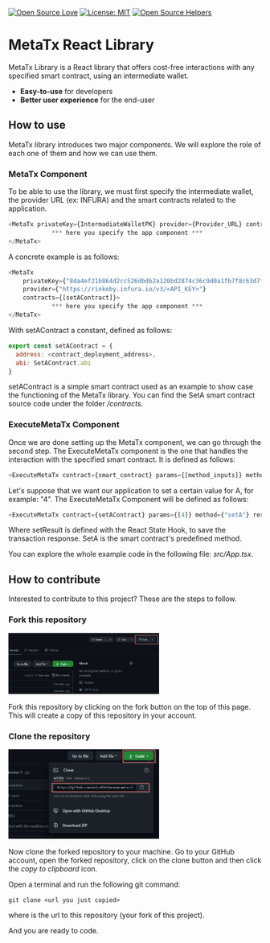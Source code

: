 [![Open Source Love](https://badges.frapsoft.com/os/v1/open-source.svg?v=103)](https://github.com/ellerbrock/open-source-badges/)
[![License: MIT](https://img.shields.io/badge/License-MIT-green.svg)](https://opensource.org/licenses/MIT)
[![Open Source Helpers](https://www.codetriage.com/roshanjossey/first-contributions/badges/users.svg)](https://www.codetriage.com/roshanjossey/first-contributions)

# MetaTx React Library

MetaTx Library is a React library that offers cost-free interactions with any specified smart contract, using an intermediate wallet.

* **Easy-to-use** for developers
* **Better user experience** for the end-user

## How to use

MetaTx library introduces two major components. We will explore the role of each one of them and how we can use them.

### MetaTx Component

To be able to use the library, we must first specify the intermediate wallet, the provider URL (ex: INFURA) and the smart contracts related to the application.
```js
<MetaTx privateKey={IntermadiateWalletPK} provider={Provider_URL} contracts={[contracts,...]}>
            *** here you specify the app component ***
</MetaTx>
```
A concrete example is as follows:
```js
<MetaTx 
    privateKey={"8da4ef21b864d2cc526dbdb2a120bd2874c36c9d0a1fb7f8c63d7f7a8b41de8f"} 
    provider={"https://rinkeby.infura.io/v3/<API_KEY>"} 
    contracts={[setAContract]}>
            *** here you specify the app component ***
</MetaTx>
```

With setAContract a constant, defined as follows:
``` js
export const setAContract = {
  address: <contract_deployment_address>,
  abi: SetAContract.abi
}
```

setAContract is a simple smart contract used as an example to show case the functioning of the MetaTx library.
You can find the SetA smart contract source code under the folder */contracts*.

### ExecuteMetaTx Component
Once we are done setting up the MetaTx component, we can go through the second step. The ExecuteMetaTx component is the one that handles the interaction with the specified smart contract. It is defined as follows:
```js
<ExecuteMetaTx contract={smart_contract} params={[method_inputs]} method={"method_name"} result={method_to_handle_result}/>
```

Let's suppose that we want our application to set a certain value for A, for example: "4". The ExecuteMetaTx Component will be defined as follows:
```js
<ExecuteMetaTx contract={setAContract} params={[4]} method={"setA"} result={setResult}/>
```
Where setResult is defined with the React State Hook, to save the transaction response. SetA is the smart contract's predefined method.

You can explore the whole example code in the following file: *src/App.tsx*.

## How to contribute

Interested to contribute to this project? These are the steps to follow.

### Fork this repository

<img float="right" width="300" src="./contributions/fork.png" alt="fork this repository" />

Fork this repository by clicking on the fork button on the top of this page. This will create a copy of this repository in your account.

### Clone the repository

<img float="right" width="300" src="./contributions/clone.png" alt="clone this repository" />

Now clone the forked repository to your machine. Go to your GitHub account, open the forked repository, click on the clone button and then click the *copy to clipboard* icon.

Open a terminal and run the following git command:

```
git clone <url you just copied>
```
where <url you just copied> is the url to this repository (your fork of this project).

And you are ready to code.
